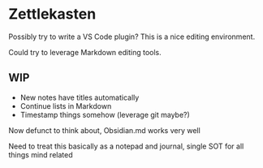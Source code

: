# Zettlekasten

Possibly try to write a VS Code plugin? This is a nice editing environment.

Could try to leverage Markdown editing tools.

## WIP

- New notes have titles automatically
- Continue lists in Markdown
- Timestamp things somehow (leverage git maybe?)

Now defunct to think about, Obsidian.md works very well

Need to treat this basically as a notepad and journal, single SOT for all things mind related
